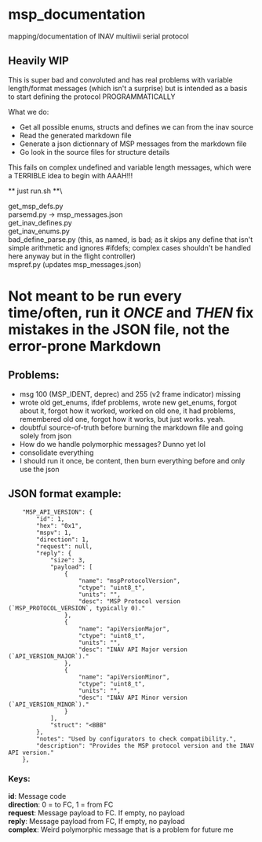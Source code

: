 # msp_documentation
mapping/documentation of INAV multiwii serial protocol

## Heavily WIP

This is super bad and convoluted and has real problems with variable length/format messages (which isn't a surprise) but is intended as a basis to start defining the protocol PROGRAMMATICALLY

What we do:
* Get all possible enums, structs and defines we can from the inav source
* Read the generated markdown file
* Generate a json dictionnary of MSP messages from the markdown file
* Go look in the source files for structure details

This fails on complex undefined and variable length messages, which were a TERRIBLE idea to begin with AAAH!!!

** just run.sh **\

get_msp_defs.py \
parsemd.py -> msp_messages.json\
get_inav_defines.py\
get_inav_enums.py\
bad_define_parse.py (this, as named, is bad; as it skips any define that isn't simple arithmetic and ignores #ifdefs; complex cases shouldn't be handled here anyway but in the flight controller)\
mspref.py (updates msp_messages.json)

# Not meant to be run every time/often, run it *ONCE* and *THEN* fix mistakes in the JSON file, not the error-prone Markdown

## Problems:
* msg 100 (MSP_IDENT, deprec) and 255 (v2 frame indicator) missing
* wrote old get_enums, ifdef problems, wrote new get_enums, forgot about it, forgot how it worked, worked on old one, it had problems, remembered old one, forgot how it works, but just works. yeah.
* doubtful source-of-truth before burning the markdown file and going solely from json
* How do we handle polymorphic messages? Dunno yet lol
* consolidate everything
* I should run it once, be content, then burn everything before and only use the json

## JSON format example:
```
    "MSP_API_VERSION": {
        "id": 1,
        "hex": "0x1",
        "mspv": 1,
        "direction": 1,
        "request": null,
        "reply": {
            "size": 3,
            "payload": [
                {
                    "name": "mspProtocolVersion",
                    "ctype": "uint8_t",
                    "units": "",
                    "desc": "MSP Protocol version (`MSP_PROTOCOL_VERSION`, typically 0)."
                },
                {
                    "name": "apiVersionMajor",
                    "ctype": "uint8_t",
                    "units": "",
                    "desc": "INAV API Major version (`API_VERSION_MAJOR`)."
                },
                {
                    "name": "apiVersionMinor",
                    "ctype": "uint8_t",
                    "units": "",
                    "desc": "INAV API Minor version (`API_VERSION_MINOR`)."
                }
            ],
            "struct": "<BBB"
        },
        "notes": "Used by configurators to check compatibility.",
        "description": "Provides the MSP protocol version and the INAV API version."
    },
```
### Keys: 
**id**: Message code\
**direction**: 0 = to FC, 1 = from FC\
**request**: Message payload to FC. If empty, no payload\
**reply**: Message payload from FC, If empty, no payload\
**complex**: Weird polymorphic message that is a problem for future me

